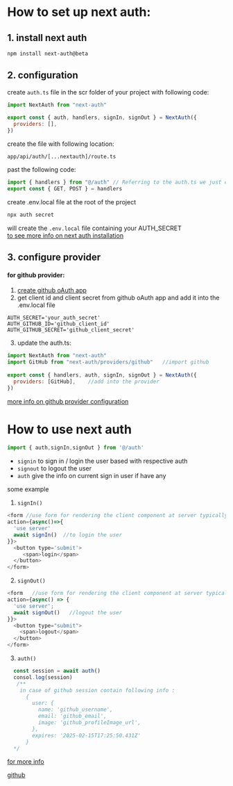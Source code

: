 # How to set up next auth:
## 1. install next auth
```bash
npm install next-auth@beta
```

## 2. configuration
create `auth.ts` file in the scr folder of your project with following code:
```javascript
import NextAuth from "next-auth"
 
export const { auth, handlers, signIn, signOut } = NextAuth({
  providers: [],
})
```
create the file with following location:
```
app/api/auth/[...nextauth]/route.ts
```
past the following code:
```javaScript
import { handlers } from "@/auth" // Referring to the auth.ts we just created
export const { GET, POST } = handlers
```

create .env.local file at the root of the project
```bash
npx auth secret
```
will create the `.env.local` file containing your AUTH_SECRET \
[to see more info on next auth installation](https://authjs.dev/getting-started/installation)

## 3. configure provider

#### for github provider:
1. [create github oAuth app](https://docs.github.com/en/apps/oauth-apps/building-oauth-apps/creating-an-oauth-app)
2. get client id and client secret from github oAuth app and add it into the .env.local file
```.env.local
AUTH_SECRET='your_auth_secret'  
AUTH_GITHUB_ID='github_client_id'
AUTH_GITHUB_SECRET='github_client_secret'
```
3. update the auth.ts:
```javascript
import NextAuth from "next-auth"
import GitHub from "next-auth/providers/github"   //import github
 
export const { handlers, auth, signIn, signOut } = NextAuth({
  providers: [GitHub],    //add into the provider
})
```

[more info on github provider configuration](https://authjs.dev/getting-started/providers/github)

# How to use next auth

```javascript
import { auth,signIn,signOut } from '@/auth'
```
- `signin` to sign in / login the user based with respective auth
- `signout` to logout the user
- `auth` give the info on current sign in user if have any

some example
1. `signIn()`
```javascript
<form //use form for rendering the client component at server typically button with onClick
action={async()=>{
  'use server'
  await signIn()  //to login the user
}}>
  <button type='submit'>
     <span>login</span>
  </button>
</form>
```
2. `signOut()`
```javascript
<form   //use form for rendering the client component at server typically button with onClick
action={async() => {
  'use server';
  await signOut()   //logout the user
}}>
  <button type="submit">
    <span>logout</span>
  </button>
</form>
```
3. `auth()`
```javascript
  const session = await auth() 
  consol.log(session)
   /**  
    in case of github session contain following info :
      {
        user: {
          name: 'github_username',
          email: 'github_email',
          image: 'github_profileImage_url',
        },
        expires: '2025-02-15T17:25:50.431Z'
      }
  */ 
 ```



[for more info](https://authjs.dev/getting-started/)



[github](https://github.com/adrianhajdin/yc_directory)
